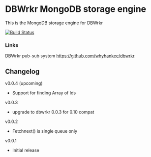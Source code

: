 # DBWrkr MongoDB storage engine

This is the MongoDB storage engine for DBWrkr

[![Build Status](https://travis-ci.org/whyhankee/dbwrkr-mongodb.svg?branch=master)](https://travis-ci.org/whyhankee/dbwrkr-mongodb)

### Links

DBWrkr pub-sub system <https://github.com/whyhankee/dbwrkr>


## Changelog

v0.0.4 (upcoming)
* Support for finding Array of Ids

v0.0.3
* upgrade to dbwrkr 0.0.3 for 0.10 compat

v0.0.2
* Fetchnext() is single queue only

v0.0.1
* Initial release
